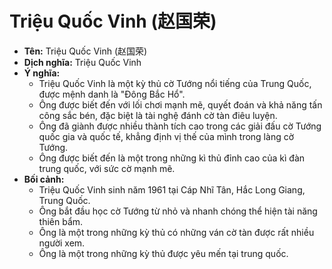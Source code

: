 # Triệu Quốc Vinh (赵国荣)

* **Tên:** Triệu Quốc Vinh (赵国荣)
* **Dịch nghĩa:** Triệu Quốc Vinh
* **Ý nghĩa:**
    * Triệu Quốc Vinh là một kỳ thủ cờ Tướng nổi tiếng của Trung Quốc, được mệnh danh là "Đông Bắc Hổ".
    * Ông được biết đến với lối chơi mạnh mẽ, quyết đoán và khả năng tấn công sắc bén, đặc biệt là tài nghệ đánh cờ tàn điêu luyện.
    * Ông đã giành được nhiều thành tích cao trong các giải đấu cờ Tướng quốc gia và quốc tế, khẳng định vị thế của mình trong làng cờ Tướng.
    * Ông được biết đến là một trong những kì thủ đỉnh cao của kì đàn trung quốc, với sức cờ mạnh mẽ.
* **Bối cảnh:**
    * Triệu Quốc Vinh sinh năm 1961 tại Cáp Nhĩ Tân, Hắc Long Giang, Trung Quốc.
    * Ông bắt đầu học cờ Tướng từ nhỏ và nhanh chóng thể hiện tài năng thiên bẩm.
    * Ông là một trong những kỳ thủ có những ván cờ tàn được rất nhiều người xem.
    * Ông là một trong những kỳ thủ được yêu mến tại trung quốc.